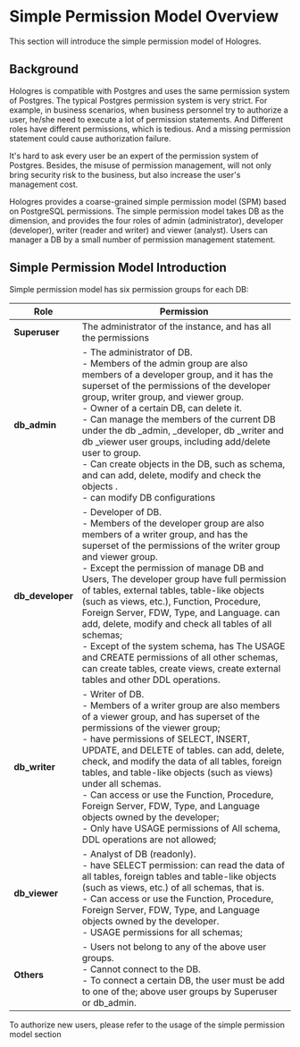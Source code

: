 # Simple Permission Model Overview

This section will introduce the simple permission model of Hologres.

## Background

Hologres is compatible with Postgres and uses the same permission system of Postgres. The typical Postgres permission system is very strict. For example, in business scenarios, when business personnel try to authorize a user, he/she need to execute a lot of permission statements. And Different roles have different permissions, which is tedious. And a missing permission statement could cause authorization failure.

It's hard to ask every user be an expert of the permission system of Postgres. Besides, the misuse of permission management, will not only bring security risk to the business, but also increase the user's management cost.

Hologres provides a coarse-grained simple permission model (SPM) based on PostgreSQL permissions. The simple permission model takes DB as the dimension, and provides the four roles of admin (administrator), developer (developer), writer (reader and writer) and viewer (analyst). Users can manager a DB by a small number of permission management statement.

## Simple Permission Model Introduction

Simple permission model has six permission groups for each DB:                                

| Role             | Permission                                                   |
| ---------------- | ------------------------------------------------------------ |
| **Superuser**    | The administrator of the instance, and has all the permissions |
| **db_admin**     | - The administrator of DB.<br />- Members of the admin group are also members of a developer group, and it has the superset of the permissions of the developer group, writer group, and viewer group.<br />- Owner of a certain DB, can delete it.<br />- Can manage the members of the current DB under the db _admin, <db> _developer, db _writer and db _viewer user groups, including add/delete user to group.<br />- Can create objects in the DB, such as schema, and can add, delete, modify and check the objects .<br />- can modify DB configurations |
| **db_developer** | - Developer of DB.<br />- Members of the developer group are also members of a writer group, and has the superset of the permissions of the writer group and viewer group.<br />- Except the permission of manage DB and Users, The developer group have full permission of tables, external tables, table-like objects (such as views, etc.), Function, Procedure, Foreign Server, FDW, Type, and Language. can add, delete, modify and check all tables of all schemas;<br />- Except of the system schema, has The USAGE and CREATE permissions of all other schemas, can create tables, create views, create external tables and other DDL operations. |
| **db_writer**    | - Writer of DB.<br />- Members of a writer group are also members of a viewer group, and has superset of the permissions of the viewer group;<br />- have permissions of SELECT, INSERT, UPDATE, and DELETE of tables. can add, delete, check, and modify the data of all tables, foreign tables, and table-like objects (such as views) under all schemas.<br />- Can access or use the Function, Procedure, Foreign Server, FDW, Type, and Language objects owned by the developer;<br />- Only have USAGE permissions of All schema, DDL operations are not allowed; |
| **db_viewer**    | - Analyst of DB  (readonly).<br />- have SELECT permission: can read the data of all tables, foreign tables and table-like objects (such as views, etc.) of all schemas, that is.<br />- Can access or use the Function, Procedure, Foreign Server, FDW, Type, and Language objects owned by the developer.<br />- USAGE permissions for all schemas; |
| **Others**       | - Users not belong to any of the above user groups.<br />- Cannot connect to the DB.<br />- To connect a certain DB, the user must be add to one of the; above user groups by Superuser or db_admin. |                               

To authorize new users, please refer to the usage of the simple permission model section